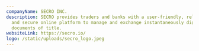 ```yaml
---
companyName: SECRO INC.
description: SECRO provides traders and banks with a user-friendly, reliable,
  and secure online platform to manage and exchange instantaneously digital
  documents of title.
websiteLink: https://secro.io/
logo: /static/uploads/secro_logo.jpeg
---
```

